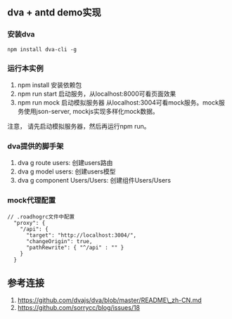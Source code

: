 ## dva + antd demo实现

### 安装dva
```
npm install dva-cli -g
```
### 运行本实例
1. npm install 安装依赖包
2. npm run start 启动服务，从localhost:8000可看页面效果
3. npm run mock 启动模拟服务器 从localhost:3004可看mock服务。mock服务使用json-server, mockjs实现多样化mock数据。

注意， 请先启动模拟服务器，然后再运行npm run。

### dva提供的脚手架
1. dva g route users: 创建users路由
2. dva g model users: 创建users模型
3. dva g component Users/Users: 创建组件Users/Users

### mock代理配置
```
// .roadhogrc文件中配置
  "proxy": {
    "/api": {
      "target": "http://localhost:3004/",
      "changeOrigin": true,
      "pathRewrite": { "^/api" : "" }
    }
  }

```
## 参考连接
1. https://github.com/dvajs/dva/blob/master/README\_zh-CN.md
2. https://github.com/sorrycc/blog/issues/18

